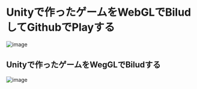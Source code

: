 # Unityで作ったゲームをWebGLでBiludしてGithubでPlayする
![image](https://user-images.githubusercontent.com/93690866/153183424-a7ce9019-366a-4128-8972-56ba412e9192.png)
## Unityで作ったゲームをWegGLでBiludする
![image](https://user-images.githubusercontent.com/93690866/153185715-80c0af12-8bcf-473c-8526-6b81d47e06f6.png)
